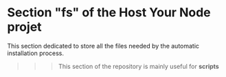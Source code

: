 Section "fs" of the Host Your Node projet
==
This section dedicated to store all the files needed by the automatic installation process.
>>>This section of the repository is mainly useful for __scripts__
